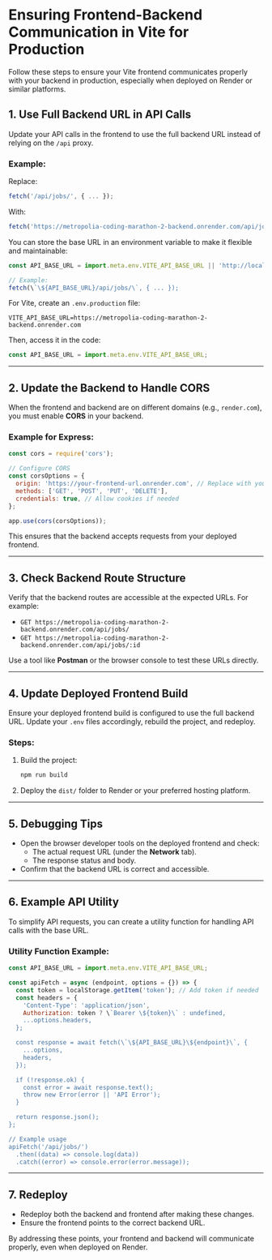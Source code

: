 
# Ensuring Frontend-Backend Communication in Vite for Production

Follow these steps to ensure your Vite frontend communicates properly with your backend in production, especially when deployed on Render or similar platforms.

## 1. Use Full Backend URL in API Calls

Update your API calls in the frontend to use the full backend URL instead of relying on the `/api` proxy.

### Example:

Replace:
```javascript
fetch('/api/jobs/', { ... });
```

With:
```javascript
fetch('https://metropolia-coding-marathon-2-backend.onrender.com/api/jobs/', { ... });
```

You can store the base URL in an environment variable to make it flexible and maintainable:

```javascript
const API_BASE_URL = import.meta.env.VITE_API_BASE_URL || 'http://localhost:8000';

// Example:
fetch(\`\${API_BASE_URL}/api/jobs/\`, { ... });
```

For Vite, create an `.env.production` file:

```
VITE_API_BASE_URL=https://metropolia-coding-marathon-2-backend.onrender.com
```

Then, access it in the code:
```javascript
const API_BASE_URL = import.meta.env.VITE_API_BASE_URL;
```

---

## 2. Update the Backend to Handle CORS

When the frontend and backend are on different domains (e.g., `render.com`), you must enable **CORS** in your backend.

### Example for Express:
```javascript
const cors = require('cors');

// Configure CORS
const corsOptions = {
  origin: 'https://your-frontend-url.onrender.com', // Replace with your deployed frontend URL
  methods: ['GET', 'POST', 'PUT', 'DELETE'],
  credentials: true, // Allow cookies if needed
};

app.use(cors(corsOptions));
```

This ensures that the backend accepts requests from your deployed frontend.

---

## 3. Check Backend Route Structure

Verify that the backend routes are accessible at the expected URLs. For example:
- `GET https://metropolia-coding-marathon-2-backend.onrender.com/api/jobs/`
- `GET https://metropolia-coding-marathon-2-backend.onrender.com/api/jobs/:id`

Use a tool like **Postman** or the browser console to test these URLs directly.

---

## 4. Update Deployed Frontend Build

Ensure your deployed frontend build is configured to use the full backend URL. Update your `.env` files accordingly, rebuild the project, and redeploy.

### Steps:

1. Build the project:
   ```bash
   npm run build
   ```

2. Deploy the `dist/` folder to Render or your preferred hosting platform.

---

## 5. Debugging Tips

- Open the browser developer tools on the deployed frontend and check:
  - The actual request URL (under the **Network** tab).
  - The response status and body.
- Confirm that the backend URL is correct and accessible.

---

## 6. Example API Utility

To simplify API requests, you can create a utility function for handling API calls with the base URL.

### Utility Function Example:
```javascript
const API_BASE_URL = import.meta.env.VITE_API_BASE_URL;

const apiFetch = async (endpoint, options = {}) => {
  const token = localStorage.getItem('token'); // Add token if needed
  const headers = {
    'Content-Type': 'application/json',
    Authorization: token ? \`Bearer \${token}\` : undefined,
    ...options.headers,
  };

  const response = await fetch(\`\${API_BASE_URL}\${endpoint}\`, {
    ...options,
    headers,
  });

  if (!response.ok) {
    const error = await response.text();
    throw new Error(error || 'API Error');
  }

  return response.json();
};

// Example usage
apiFetch('/api/jobs/')
  .then((data) => console.log(data))
  .catch((error) => console.error(error.message));
```

---

## 7. Redeploy

- Redeploy both the backend and frontend after making these changes.
- Ensure the frontend points to the correct backend URL.

By addressing these points, your frontend and backend will communicate properly, even when deployed on Render.
